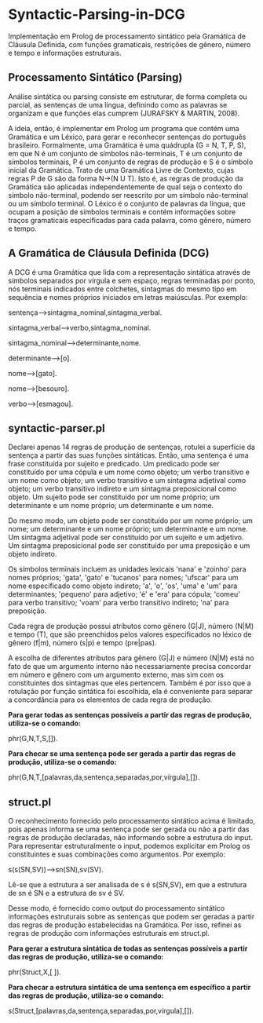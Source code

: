 # Syntactic-Parsing-in-DCG
Implementação em Prolog de processamento sintático pela Gramática de Cláusula Definida, com funções gramaticais, restrições de gênero, número e tempo e informações estruturais.

## Processamento Sintático (Parsing)
Análise sintática ou parsing consiste em estruturar, de forma completa ou parcial, as sentenças de uma língua, definindo como as palavras se organizam e que funções elas cumprem (JURAFSKY & MARTIN, 2008).

A ideia, então, é implementar em Prolog um programa que contém uma Gramática e um Léxico, para gerar e reconhecer sentenças do português brasileiro. Formalmente, uma Gramática é uma quádrupla (G = N, T, P, S), em que N é um conjunto de símbolos não-terminais, T é um conjunto de símbolos terminais, P é um conjunto de regras de produção e S é o símbolo inicial da Gramática. Trato de uma Gramática Livre de Contexto, cujas regras P de G são da forma N->(N U T). Isto é, as regras de produção da Gramática são aplicadas independentemente de qual seja o contexto do símbolo não-terminal, podendo ser reescrito por um símbolo não-terminal ou um símbolo terminal. O Léxico é o conjunto de palavras da língua, que ocupam a posição de símbolos terminais e contém informações sobre traços gramaticais especificadas para cada palavra, como gênero, número e tempo. 

## A Gramática de Cláusula Definida (DCG)
A DCG é uma Gramática que lida com a representação sintática através de símbolos separados por vírgula e sem espaço, regras terminadas por ponto, nós terminais indicados entre colchetes, sintagmas do mesmo tipo em sequência e nomes próprios iniciados em letras maiúsculas. Por exemplo:

sentença-->sintagma_nominal,sintagma_verbal.

sintagma_verbal-->verbo,sintagma_nominal.

sintagma_nominal-->determinante,nome.

determinante-->[o].

nome-->[gato].

nome-->[besouro].

verbo-->[esmagou].

## syntactic-parser.pl
Declarei apenas 14 regras de produção de sentenças, rotulei a superfície da sentença a partir das suas funções sintáticas. Então, uma sentença é uma frase constituída por sujeito e predicado. Um predicado pode ser constituído por uma cópula e um nome como objeto; um verbo transitivo e um nome como objeto; um verbo transitivo e um sintagma adjetival como objeto; um verbo transitivo indireto e um sintagma preposicional como objeto. Um sujeito pode ser constituído por um nome próprio; um determinante e um nome próprio; um determinante e um nome.

Do mesmo modo, um objeto pode ser constituído por um nome próprio; um nome; um determinante e um nome próprio; um determinante e um nome. Um sintagma adjetival pode ser constituído por um sujeito e um adjetivo. Um sintagma preposicional pode ser constituído por uma preposição e um objeto indireto.

Os símbolos terminais incluem as unidades lexicais 'nana' e 'zoinho' para nomes próprios; 'gata', 'gato' e 'tucanos' para nomes; 'ufscar' para um nome especificado como objeto indireto; 'a', 'o', 'os', 'uma' e 'um' para determinantes; 'pequeno' para adjetivo; 'é' e 'era' para cópula; 'comeu' para verbo transitivo; 'voam' para verbo transitivo indireto; 'na' para preposição.

Cada regra de produção possui atributos como gênero (G|J), número (N|M) e tempo (T), que são preenchidos pelos valores especificados no léxico de gênero (f|m), número (s|p) e tempo (pre|pas).

A escolha de diferentes atributos para gênero (G|J) e número (N|M) está no fato de que um argumento interno não necessariamente precisa concordar em número e gênero com um argumento externo, mas sim com os constituintes dos sintagmas que eles pertencem. Também é por isso que a rotulação por função sintática foi escolhida, ela é conveniente para separar a concordância para os elementos de cada regra de produção.

**Para gerar todas as sentenças possíveis a partir das regras de produção, utiliza-se o comando:**

phr(G,N,T,S,[]).

**Para checar se uma sentença pode ser gerada a partir das regras de produção, utiliza-se o comando:**

phr(G,N,T,[palavras,da,sentença,separadas,por,vírgula],[]).

## struct.pl
O reconhecimento fornecido pelo processamento sintático acima é limitado, pois apenas informa se uma sentença pode ser gerada ou não a partir das regras de produção declaradas, não informando sobre a estrutura do input. Para representar estruturalmente o input, podemos explicitar em Prolog os constituintes e suas combinações como argumentos. Por exemplo:

s(s(SN,SV))-->sn(SN),sv(SV).

Lê-se que a estrutura a ser analisada de s é s(SN,SV), em que a estrutura de sn é SN e a estrutura de sv é SV.

Desse modo, é fornecido como output do processamento sintático informações estruturais sobre as sentenças que podem ser geradas a partir das regras de produção estabelecidas na Gramática. Por isso, refinei as regras de produção com informações estruturais em struct.pl.

**Para gerar a estrutura sintática de todas as sentenças possíveis a partir das regras de produção, utiliza-se o comando:** 

phr(Struct,X,[ ]).

**Para checar a estrutura sintática de uma sentença em específico a partir das regras de produção, utiliza-se o comando:** 

s(Struct,[palavras,da,sentença,separadas,por,vírgula],[]).
